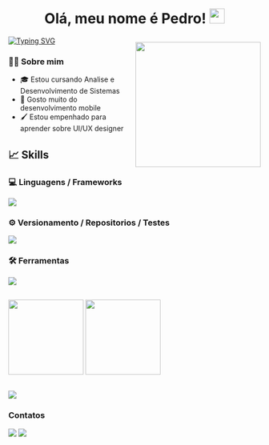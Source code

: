 <h1 align="center">Olá, meu nome é Pedro! <img src="https://media.giphy.com/media/hvRJCLFzcasrR4ia7z/giphy.gif" width="30px"/></h1>

[![Typing SVG](https://readme-typing-svg.demolab.com?font=Fira+Code&pause=1000&color=0fbbff&center=true&vCenter=true&width=1000&lines=Dev+Front-end)](https://git.io/typing-svg)

<img align="right" width="250px" style="margin-top:-20px" src="https://i.pinimg.com/originals/a2/b4/ae/a2b4ae4ebabcd10ff10a1581366f6df2.gif">
<h3>🧑‍💻 Sobre mim</h3>
<ul>
  <li>🎓 Estou cursando Analise e Desenvolvimento de Sistemas</li>
  <li>📱 Gosto muito do desenvolvimento mobile</li>
  <li>🖌️ Estou empenhado para aprender sobre UI/UX designer</li>
</ul>
<h2>📈 Skills</h2>
<h3>
  💻 Linguagens / Frameworks
</h3>
<a href="https://skillicons.dev">
  <img src="https://skillicons.dev/icons?i=javascript,typescript,react,vue,html,css" /> 
</a>
<h3>
  ⚙️ Versionamento / Repositorios / Testes
</h3>
<a href="https://skillicons.dev">
  <img src="https://skillicons.dev/icons?i=gitlab,github,git,jest" /> 
</a>
<h3>
  🛠️ Ferramentas
</h3>
<a href="https://skillicons.dev">
  <img src="https://skillicons.dev/icons?i=vscode,figma,bootstrap,materialui,styledcomponents,androidstudio,wordpress,eclipse" /> 
</a>
<h2></h2>
<div>
  <div>
   <img height="150em" src="https://github-readme-stats.vercel.app/api/top-langs/?username=ordepMendes&layout=compact&langs_count=7&theme=tokyonight"/>
  <img height="150em" src="https://github-readme-stats.vercel.app/api?username=ordepMendes&show_icons=true&theme=tokyonight&include_all_commits=true&count_private=true"/>
</div>
<h2></h2>
<img src="https://github-profile-summary-cards.vercel.app/api/cards/profile-details?username=ordepmendes&amp;theme=2077">
<h3>Contatos</h3>
<a href="mailto:pedrohh0012@gmail.com" target="_blank"><img src="https://img.shields.io/badge/Gmail-D14836?style=for-the-badge&logo=gmail&logoColor=white" target="_blank"></a>
<a href="www.linkedin.com/in/pedro-mendes-1ba551215" target="_blank"><img src="https://img.shields.io/badge/LinkedIn-0077B5?style=for-the-badge&logo=linkedin&logoColor=white" target="_blank"></a>
